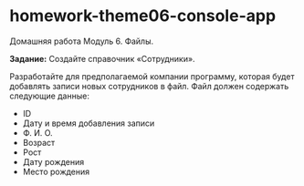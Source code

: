 # homework-theme06-console-app
Домашняя работа Модуль 6. Файлы. <br>

**Задание:** Создайте справочник «Сотрудники». <br>

Разработайте для предполагаемой компании программу, которая будет добавлять записи новых сотрудников в файл. Файл должен содержать следующие данные: <br>
* ID
* Дату и время добавления записи
* Ф. И. О.
* Возраст
* Рост
* Дату рождения
* Место рождения
